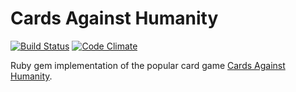 # Cards Against Humanity
[![Build Status](https://travis-ci.org/kylerippey/cah.png?branch=master)](https://travis-ci.org/kylerippey/cah) [![Code Climate](https://codeclimate.com/github/kylerippey/cah.png)](https://codeclimate.com/github/kylerippey/cah)

Ruby gem implementation of the popular card game [Cards Against Humanity](http://cardsagainsthumanity.com/).
